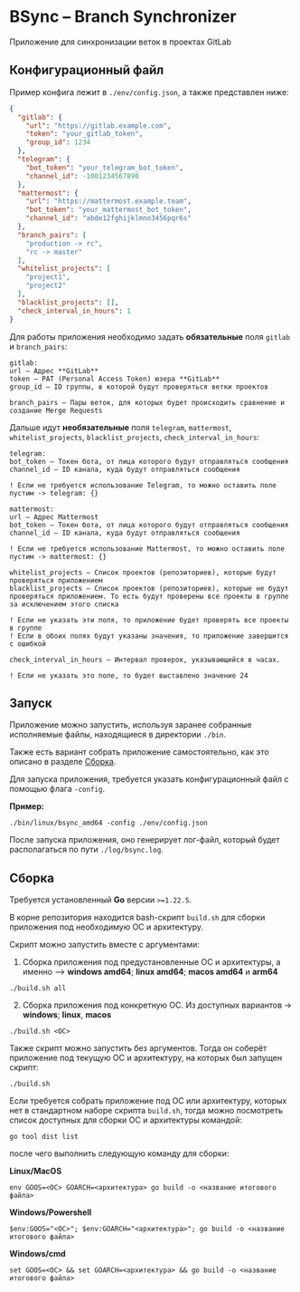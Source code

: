 # BSync – Branch Synchronizer

Приложение для синхронизации веток в проектах GitLab

## Конфигурационный файл
Пример конфига лежит в `./env/config.json`, а также представлен ниже:

```json
{
  "gitlab": {
    "url": "https://gitlab.example.com",
    "token": "your_gitlab_token",
    "group_id": 1234
  },
  "telegram": {
    "bot_token": "your_telegram_bot_token",
    "channel_id": -1001234567890
  },
  "mattermost": {
    "url": "https://mattermost.example.team",
    "bot_token": "your_mattermost_bot_token",
    "channel_id": "abde12fghijklmno3456pqr6s"
  },
  "branch_pairs": [
    "production -> rc",
    "rc -> master"
  ],
  "whitelist_projects": [
    "project1",
    "project2"
  ],
  "blacklist_projects": [],
  "check_interval_in_hours": 1
}
```

Для работы приложения необходимо задать **обязательные** поля `gitlab` и `branch_pairs`:
```
gitlab:
url – Адрес **GitLab**
token – PAT (Personal Access Token) юзера **GitLab**
group_id – ID группы, в которой будут проверяться ветки проектов
```
```
branch_pairs – Пары веток, для которых будет происходить сравнение и создание Merge Requests
```

Дальше идут **необязательные** поля `telegram`, `mattermost`, `whitelist_projects`, `blacklist_projects`, `check_interval_in_hours`:
```
telegram:
bot_token – Токен бота, от лица которого будут отправляться сообщения
channel_id – ID канала, куда будут отправляться сообщения

! Если не требуется использование Telegram, то можно оставить поле пустим -> telegram: {}
```
```
mattermost:
url – Адрес Mattermost
bot_token – Токен бота, от лица которого будут отправляться сообщения
channel_id – ID канала, куда будут отправляться сообщения

! Если не требуется использование Mattermost, то можно оставить поле пустим -> mattermost: {}
```
```
whitelist_projects – Список проектов (репозиториев), которые будут проверяться приложением
blacklist_projects – Список проектов (репозиториев), которые не будут проверяться приложением. То есть будут проверены все проекты в группе за исключением этого списка

! Если не указать эти поля, то приложение будет проверять все проекты в группе
! Если в обоих полях будут указаны значения, то приложение завершится с ошибкой
```
```
check_interval_in_hours – Интервал проверок, указывающийся в часах.

! Если не указать это поле, то будет выставлено значение 24
```

## Запуск
Приложение можно запустить, используя заранее собранные исполняемые файлы, находящиеся в директории `./bin`.

Также есть вариант собрать приложение самостоятельно, как это описано в разделе [Сборка](#сборка).

Для запуска приложения, требуется указать конфигурационный файл с помощью флага `-config`.  

**Пример:**
```shell
./bin/linux/bsync_amd64 -config ./env/config.json
```

После запуска приложения, оно генерирует лог-файл, который будет располагаться по пути `./log/bsync.log`.

## Сборка
Требуется установленный **Go** версии `>=1.22.5`.

В корне репозитория находится bash-скрипт `build.sh` для сборки приложения под необходимую ОС и архитектуру.

Скрипт можно запустить вместе с аргументами:
1) Сборка приложения под предустановленные ОС и архитектуры, а именно –> **windows amd64**; **linux amd64**;
   **macos amd64** и **arm64**
```shell
./build.sh all
```

2) Сборка приложения под конкретную ОС. Из доступных вариантов -> **windows**; **linux**, **macos**
```shell
./build.sh <ОС>
```

Также скрипт можно запустить без аргументов. Тогда он соберёт приложение под текущую ОС и архитектуру,
на которых был запущен скрипт:
```shell
./build.sh
```

Если требуется собрать приложение под ОС или архитектуру, которых нет в стандартном наборе скрипта `build.sh`,
тогда можно посмотреть список доступных для сборки ОС и архитектуры командой:
```shell
go tool dist list
```
после чего выполнить следующую команду для сборки:

**Linux/MacOS**
```shell
env GOOS=<ОС> GOARCH=<архитектура> go build -o <название итогового файла>
```

**Windows/Powershell**
```shell
$env:GOOS="<ОС>"; $env:GOARCH="<архитектура>"; go build -o <название итогового файла>
```

**Windows/cmd**
```shell
set GOOS=<ОС> && set GOARCH=<архитектура> && go build -o <название итогового файла>
```